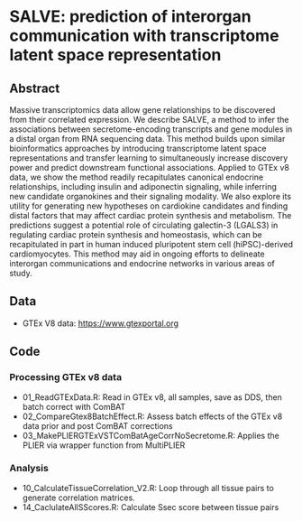 # SALVE: prediction of interorgan communication with transcriptome latent space representation 

## Abstract
Massive transcriptomics data allow gene relationships to be discovered from their correlated expression. We describe SALVE, a method to infer the associations between secretome-encoding transcripts and gene modules in a distal organ from RNA sequencing data. This method builds upon similar bioinformatics approaches by introducing transcriptome latent space representations and transfer learning to simultaneously increase discovery power and predict downstream functional associations. Applied to GTEx v8 data, we show the method readily recapitulates canonical endocrine relationships, including insulin and adiponectin signaling, while inferring new candidate organokines and their signaling modality.  We also explore its utility for generating new hypotheses on cardiokine candidates and finding distal factors that may affect cardiac protein synthesis and metabolism. The predictions suggest a potential role of circulating galectin-3 (LGALS3) in regulating cardiac protein synthesis and homeostasis, which can be recapitulated in part in human induced pluripotent stem cell (hiPSC)-derived cardiomyocytes. This method may aid in ongoing efforts to delineate interorgan communications and endocrine networks in various areas of study.

## Data
- GTEx V8 data: https://www.gtexportal.org


## Code
### Processing GTEx v8 data
- 01_ReadGTExData.R: Read in GTEx v8, all samples, save as DDS, then batch correct with ComBAT
- 02_CompareGtex8BatchEffect.R: Assess batch effects of the GTEx v8 data prior and post ComBAT corrections
- 03_MakePLIERGTExVSTComBatAgeCorrNoSecretome.R: Applies the PLIER via wrapper function from MultiPLIER

### Analysis
- 10_CalculateTissueCorrelation_V2.R: Loop through all tissue pairs to generate correlation matrices.
- 14_CaclulateAllSScores.R: Calculate Ssec score between tissue pairs






